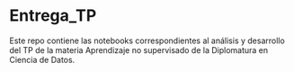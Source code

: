 # Entrega_TP

Este repo contiene las notebooks correspondientes al análisis y desarrollo del TP de la materia Aprendizaje no supervisado de la Diplomatura en Ciencia de Datos.
